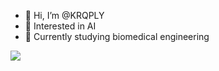- 👋 Hi, I’m @KRQPLY
- 👀 Interested in AI
- 🌱 Currently studying biomedical engineering

<a href="https://www.codewars.com/users/KRQPLY"><img src="https://www.codewars.com/users/KRQPLY/badges/small"></a>

<!---
KRQPLY/KRQPLY is a ✨ special ✨ repository because its `README.md` (this file) appears on your GitHub profile.
You can click the Preview link to take a look at your changes.
--->
